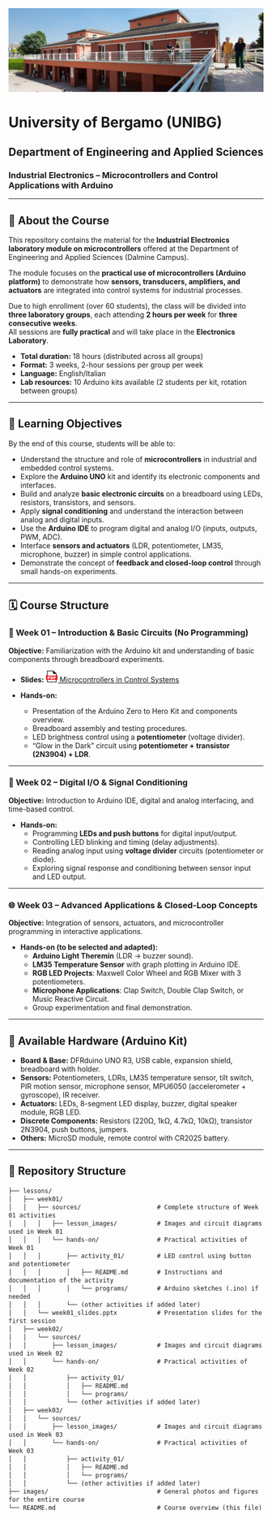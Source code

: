 ![Department of Engineering and Applied Sciences - Dalmine](./images/unibg_dalmine.jpg)

# University of Bergamo (UNIBG)

## Department of Engineering and Applied Sciences

### Industrial Electronics – Microcontrollers and Control Applications with Arduino

---

## 📘 About the Course
This repository contains the material for the **Industrial Electronics laboratory module on microcontrollers** offered at the Department of Engineering and Applied Sciences (Dalmine Campus).  

The module focuses on the **practical use of microcontrollers (Arduino platform)** to demonstrate how **sensors, transducers, amplifiers, and actuators** are integrated into control systems for industrial processes.  

Due to high enrollment (over 60 students), the class will be divided into **three laboratory groups**, each attending **2 hours per week** for **three consecutive weeks**.  
All sessions are **fully practical** and will take place in the **Electronics Laboratory**.  

- **Total duration:** 18 hours (distributed across all groups)  
- **Format:** 3 weeks, 2-hour sessions per group per week  
- **Language:** English/Italian  
- **Lab resources:** 10 Arduino kits available (2 students per kit, rotation between groups)  

---

## 🎯 Learning Objectives
By the end of this course, students will be able to:
- Understand the structure and role of **microcontrollers** in industrial and embedded control systems.  
- Explore the **Arduino UNO** kit and identify its electronic components and interfaces.  
- Build and analyze **basic electronic circuits** on a breadboard using LEDs, resistors, transistors, and sensors.  
- Apply **signal conditioning** and understand the interaction between analog and digital inputs.  
- Use the **Arduino IDE** to program digital and analog I/O (inputs, outputs, PWM, ADC).  
- Interface **sensors and actuators** (LDR, potentiometer, LM35, microphone, buzzer) in simple control applications.  
- Demonstrate the concept of **feedback and closed-loop control** through small hands-on experiments.  

---

## 🗓️ Course Structure

### 📘 Week 01 – Introduction & Basic Circuits (No Programming)
**Objective:** Familiarization with the Arduino kit and understanding of basic components through breadboard experiments.  

- **Slides:** [<img src="images/pdf_logo1.png" alt="PDF" width="23" height="23" /> Microcontrollers in Control Systems](lessons/week_01/week_01_Microcontrollori_Elettronica_Industriale_Dhiego.pdf)

- **Hands-on:**  
  - Presentation of the Arduino Zero to Hero Kit and components overview.  
  - Breadboard assembly and testing procedures.  
  - LED brightness control using a **potentiometer** (voltage divider).  
  - “Glow in the Dark” circuit using **potentiometer + transistor (2N3904) + LDR**.  

---

### 🔧 Week 02 – Digital I/O & Signal Conditioning
**Objective:** Introduction to Arduino IDE, digital and analog interfacing, and time-based control.  

- **Hands-on:**  
  - Programming **LEDs and push buttons** for digital input/output.  
  - Controlling LED blinking and timing (delay adjustments).  
  - Reading analog input using **voltage divider** circuits (potentiometer or diode).  
  - Exploring signal response and conditioning between sensor input and LED output.  

---

### 🌐 Week 03 – Advanced Applications & Closed-Loop Concepts
**Objective:** Integration of sensors, actuators, and microcontroller programming in interactive applications.  

- **Hands-on (to be selected and adapted):**  
  - **Arduino Light Theremin** (LDR → buzzer sound).  
  - **LM35 Temperature Sensor** with graph plotting in Arduino IDE.  
  - **RGB LED Projects**: Maxwell Color Wheel and RGB Mixer with 3 potentiometers.  
  - **Microphone Applications**: Clap Switch, Double Clap Switch, or Music Reactive Circuit.  
  - Group experimentation and final demonstration.  

---

## 🧰 Available Hardware (Arduino Kit)
- **Board & Base:** DFRduino UNO R3, USB cable, expansion shield, breadboard with holder.  
- **Sensors:** Potentiometers, LDRs, LM35 temperature sensor, tilt switch, PIR motion sensor, microphone sensor, MPU6050 (accelerometer + gyroscope), IR receiver.  
- **Actuators:** LEDs, 8-segment LED display, buzzer, digital speaker module, RGB LED.  
- **Discrete Components:** Resistors (220Ω, 1kΩ, 4.7kΩ, 10kΩ), transistor 2N3904, push buttons, jumpers.  
- **Others:** MicroSD module, remote control with CR2025 battery.  

---

## 📂 Repository Structure
```plaintext
├── lessons/
│   ├── week01/
│   │   ├── sources/                     # Complete structure of Week 01 activities
│   │   │   ├── lesson_images/           # Images and circuit diagrams used in Week 01
│   │   │   └── hands-on/                # Practical activities of Week 01
│   │   │       ├── activity_01/         # LED control using button and potentiometer
│   │   │       │   ├── README.md        # Instructions and documentation of the activity
│   │   │       │   └── programs/        # Arduino sketches (.ino) if needed
│   │   │       └── (other activities if added later)
│   │   └── week01_slides.pptx           # Presentation slides for the first session
│   ├── week02/
│   │   └── sources/
│   │       ├── lesson_images/           # Images and circuit diagrams used in Week 02
│   │       └── hands-on/                # Practical activities of Week 02
│   │           ├── activity_01/
│   │           │   ├── README.md
│   │           │   └── programs/
│   │           └── (other activities if added later)
│   ├── week03/
│   │   └── sources/
│   │       ├── lesson_images/           # Images and circuit diagrams used in Week 03
│   │       └── hands-on/                # Practical activities of Week 03
│   │           ├── activity_01/
│   │           │   ├── README.md
│   │           │   └── programs/
│   │           └── (other activities if added later)
├── images/                              # General photos and figures for the entire course
└── README.md                            # Course overview (this file)
